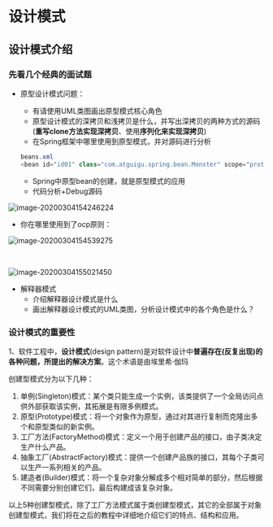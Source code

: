 # 设计模式

## 设计模式介绍



### 先看几个经典的面试题



+ 原型设计模式问题：

  + 有请使用UML类图画出原型模式核心角色
  + 原型设计模式的深拷贝和浅拷贝是什么，并写出深拷贝的两种方式的源码(**重写clone方法实现深拷贝**、使用**序列化来实现深拷贝**)
  + 在Spring框架中哪里使用到原型模式，并对源码进行分析

  ``` java
  beans.xml
  <bean id="id01" class="com.atguigu.spring.bean.Monster" scope="prototype">
  ```

  - Spring中原型bean的创建，就是原型模式的应用
  - 代码分析+Debug源码

![image-20200304154246224](https://xiaopohai-1254153894.cos.ap-chengdu.myqcloud.com/xiaopohai-blog/image-20200304154246224.png)

- 你在哪里使用到了ocp原则：  

![image-20200304154539275](C:/Users/DELL/AppData/Roaming/Typora/typora-user-images/image-20200304154539275.png)

​			

![image-20200304155021450](../../../../_media/DesignalPattern/image-20200304155021450.png)

- 解释器模式
  - 介绍解释器设计模式是什么
  - 画出解释器设计模式的UML类图，分析设计模式中的各个角色是什么？

### 设计模式的重要性

1、软件工程中，**设计模式**(design pattern)是对软件设计中**普遍存在(反复出现)**的各种问题，所提出的**解决方案**。这个术语是由埃里希·伽玛





创建型模式分为以下几种： 

1. 单例(Singleton)模式：某个类只能生成一个实例，该类提供了一个全局访问点供外部获取该实例，其拓展是有限多例模式。  
2. 原型(Prototype)模式：将一个对象作为原型，通过对其进行复制而克隆出多个和原型类似的新实例。  
3. 工厂方法(FactoryMethod)模式：定义一个用于创建产品的接口，由子类决定生产什么产品。  
4. 抽象工厂(AbstractFactory)模式：提供一个创建产品族的接口，其每个子类可以生产一系列相关的产品。  
5. 建造者(Builder)模式：将一个复杂对象分解成多个相对简单的部分，然后根据不同需要分别创建它们，最后构建成该复杂对象。  

以上5种创建型模式，除了工厂方法模式属于类创建型模式，其它的全部属于对象创建型模式，我们将在之后的教程中详细地介绍它们的特点、结构和应用。
